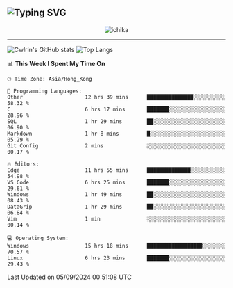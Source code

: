 ![Typing SVG](https://readme-typing-svg.demolab.com?font=Jost&size=24&pause=1000&color=7799EE&vCenter=true&multiline=true&random=false&width=435&height=100&lines=Hi+there;I'm+Sakurakouji+Nanaha;You+can+also+tell+me+Cwlrin%E2%98%86)
---
<p align="center">
  <img src="https://image.cwlrin.wiki/images/2024/06/17/Happy-Birthday2023---.png" alt="ichika" border="0" />
</p>

---
![Cwlrin's GitHub stats](https://github-readme-stats.vercel.app/api?username=cwlrin&show_icons=true&theme=buefy)
![Top Langs](https://github-readme-stats.vercel.app/api/top-langs/?username=cwlrin&layout=compact&hide=html,css)

<!--START_SECTION:waka-->
📊 **This Week I Spent My Time On** 

```text
🕑︎ Time Zone: Asia/Hong_Kong

💬 Programming Languages: 
Other                    12 hrs 39 mins      ███████████████░░░░░░░░░░   58.32 % 
C                        6 hrs 17 mins       ███████░░░░░░░░░░░░░░░░░░   28.96 % 
SQL                      1 hr 29 mins        ██░░░░░░░░░░░░░░░░░░░░░░░   06.90 % 
Markdown                 1 hr 8 mins         █░░░░░░░░░░░░░░░░░░░░░░░░   05.29 % 
Git Config               2 mins              ░░░░░░░░░░░░░░░░░░░░░░░░░   00.17 % 

🔥 Editors: 
Edge                     11 hrs 55 mins      ██████████████░░░░░░░░░░░   54.98 % 
VS Code                  6 hrs 25 mins       ███████░░░░░░░░░░░░░░░░░░   29.61 % 
Windows                  1 hr 49 mins        ██░░░░░░░░░░░░░░░░░░░░░░░   08.43 % 
DataGrip                 1 hr 29 mins        ██░░░░░░░░░░░░░░░░░░░░░░░   06.84 % 
Vim                      1 min               ░░░░░░░░░░░░░░░░░░░░░░░░░   00.14 % 

💻 Operating System: 
Windows                  15 hrs 18 mins      ██████████████████░░░░░░░   70.57 % 
Linux                    6 hrs 23 mins       ███████░░░░░░░░░░░░░░░░░░   29.43 % 
```


 Last Updated on 05/09/2024 00:51:08 UTC
<!--END_SECTION:waka-->
